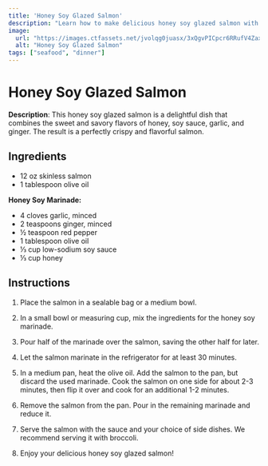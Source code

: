 ```yaml
---
title: 'Honey Soy Glazed Salmon'
description: "Learn how to make delicious honey soy glazed salmon with crispy skin."
image:
  url: "https://images.ctfassets.net/jvolqg0juasx/3xQgvPICpcr6RRufV4ZaxZ/6d67737f4d867c8f44909beedb620b78/honeysalmon.png"
  alt: "Honey Soy Glazed Salmon"
tags: ["seafood", "dinner"]
---
```


# Honey Soy Glazed Salmon

**Description**: This honey soy glazed salmon is a delightful dish that combines the sweet and savory flavors of honey, soy sauce, garlic, and ginger. The result is a perfectly crispy and flavorful salmon.

## Ingredients

- 12 oz skinless salmon
- 1 tablespoon olive oil

**Honey Soy Marinade:**

- 4 cloves garlic, minced
- 2 teaspoons ginger, minced
- ½ teaspoon red pepper
- 1 tablespoon olive oil
- ⅓ cup low-sodium soy sauce
- ⅓ cup honey

## Instructions

1. Place the salmon in a sealable bag or a medium bowl.

2. In a small bowl or measuring cup, mix the ingredients for the honey soy marinade.

3. Pour half of the marinade over the salmon, saving the other half for later.

4. Let the salmon marinate in the refrigerator for at least 30 minutes.

5. In a medium pan, heat the olive oil. Add the salmon to the pan, but discard the used marinade. Cook the salmon on one side for about 2-3 minutes, then flip it over and cook for an additional 1-2 minutes.

6. Remove the salmon from the pan. Pour in the remaining marinade and reduce it.

7. Serve the salmon with the sauce and your choice of side dishes. We recommend serving it with broccoli.

8. Enjoy your delicious honey soy glazed salmon!